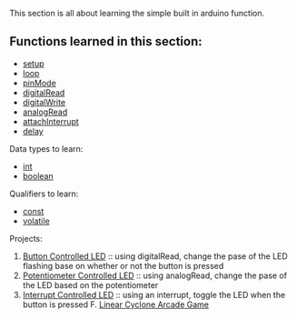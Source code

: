 This section is all about learning the simple built in arduino function. 
## Functions learned in this section:
*	[setup](https://www.arduino.cc/reference/en/language/structure/sketch/setup/)  
*	[loop](https://www.arduino.cc/reference/en/language/structure/sketch/loop/)
*	[pinMode](https://www.arduino.cc/reference/en/language/functions/digital-io/pinmode/)
*	[digitalRead](https://www.arduino.cc/reference/en/language/functions/digital-io/digitalread/)
*	[digitalWrite](https://www.arduino.cc/reference/en/language/functions/digital-io/digitalwrite/)
*	[analogRead](https://www.arduino.cc/reference/en/language/functions/analog-io/analogread/)
*	[attachInterrupt](https://www.arduino.cc/reference/en/language/functions/external-interrupts/attachinterrupt/)
*	[delay](https://www.arduino.cc/reference/en/language/functions/time/delay/)

Data types to learn:
*	[int](https://www.arduino.cc/reference/en/language/variables/data-types/int/)
*	[boolean](https://www.arduino.cc/reference/en/language/variables/data-types/boolean/)

Qualifiers to learn:
*	[const](https://www.arduino.cc/reference/en/language/variables/variable-scope-qualifiers/const/)
*	[volatile](https://www.arduino.cc/reference/en/language/variables/variable-scope-qualifiers/volatile/)

Projects:
1.	[Button Controlled LED](https://github.com/DawsonReschke/Arduino_Projects/tree/test/LED%20-%20Light%20Emitting%20Diode/Button%20Controlled%20LED) :: using digitalRead, change the pase of the LED flashing base on whether or not the button is pressed
2.	[Potentiometer Controlled LED](https://github.com/DawsonReschke/Arduino_Projects/tree/test/LED%20-%20Light%20Emitting%20Diode/Potentiometer%20Controlled%20LED) :: using analogRead, change the pase of the LED based on the potentiometer
3.	[Interrupt Controlled LED](https://github.com/DawsonReschke/Arduino_Projects/tree/test/LED%20-%20Light%20Emitting%20Diode/Interrupt%20Controlled%20LED)	:: using an interrupt, toggle the LED when the button is pressed
F.	[Linear Cyclone Arcade Game](https://github.com/DawsonReschke/Arduino_Projects/tree/test/LED%20-%20Light%20Emitting%20Diode/Linear%20Cyclone)
